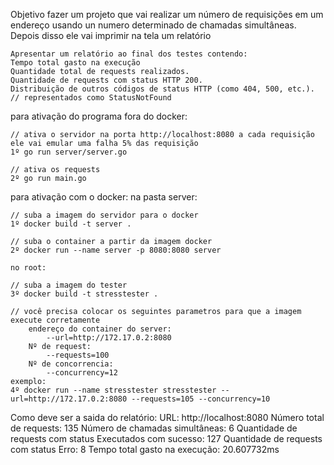 Objetivo fazer um projeto que vai realizar um número de requisições em um endereço usando un numero determinado de chamadas simultâneas. Depois disso ele vai imprimir na tela um relatório

    Apresentar um relatório ao final dos testes contendo:
    Tempo total gasto na execução
    Quantidade total de requests realizados.
    Quantidade de requests com status HTTP 200.
    Distribuição de outros códigos de status HTTP (como 404, 500, etc.). // representados como StatusNotFound

para ativação do programa fora do docker:

    // ativa o servidor na porta http://localhost:8080 a cada requisição ele vai emular uma falha 5% das requisição
    1º go run server/server.go

    // ativa os requests
    2º go run main.go 

para ativação com o docker:
    na pasta server:

    // suba a imagem do servidor para o docker
    1º docker build -t server .

    // suba o container a partir da imagem docker
    2º docker run --name server -p 8080:8080 server

    no root:

    // suba a imagem do tester
    3º docker build -t stresstester .

    // você precisa colocar os seguintes parametros para que a imagem execute corretamente
        endereço do container do server:
            --url=http://172.17.0.2:8080
        Nº de request:
            --requests=100
        Nº de concorrencia:
            --concurrency=12
    exemplo:
    4º docker run --name stresstester stresstester --url=http://172.17.0.2:8080 --requests=105 --concurrency=10

Como deve ser a saida do relatório:
    URL: http://localhost:8080
    Número total de requests: 135
    Número de chamadas simultâneas: 6
    Quantidade de requests com status Executados com sucesso: 127
    Quantidade de requests com status Erro: 8
    Tempo total gasto na execução: 20.607732ms
